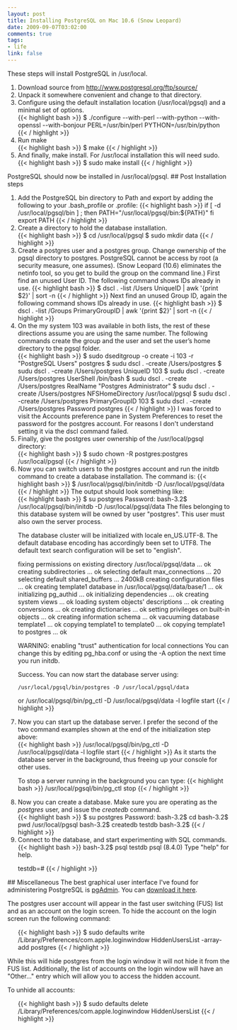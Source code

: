 ```yaml
--- 
layout: post
title: Installing PostgreSQL on Mac 10.6 (Snow Leopard)
date: 2009-09-07T03:02:00
comments: true
tags:
- life
link: false
---
```

These steps will install PostgreSQL in /usr/local.
<ol>
	<li>Download source from <a title="PostgreSQL source" href="http://www.postgresql.org/ftp/source/">http://www.postgresql.org/ftp/source/</a></li>
	<li>Unpack it somewhere convenient and change to that directory.</li>
	<li>Configure using the default installation location (/usr/local/pgsql) and a minimal set of options.</li>
{{< highlight bash  >}}
$ ./configure --with-perl --with-python --with-openssl --with-bonjour PERL=/usr/bin/perl PYTHON=/usr/bin/python
{{< / highlight >}}
	<li>Run make</li>
{{< highlight bash  >}}
$ make
{{< / highlight >}}
	<li>And finally, make install. For /usr/local installation this will need sudo.
{{< highlight bash  >}}
$ sudo make install
{{< / highlight >}}
</li>
</ol>
PostgreSQL should now be installed in /usr/local/pgsql.
## Post Installation steps
<ol>
	<li>Add the PostgreSQL bin directory to Path and export by adding the following to your .bash_profile or .profile:
{{< highlight bash  >}}
if [ -d /usr/local/pgsql/bin ] ; then
     PATH="/usr/local/pgsql/bin:${PATH}"
fi
export PATH
{{< / highlight >}}
</li>
	<li>Create a directory to hold the database installation.</li>
{{< highlight bash  >}}
$ cd /usr/local/pgsql
$ sudo mkdir data
{{< / highlight >}}
	<li>Create a postgres user and a postgres group. Change ownership of the pgsql directory to postgres. PostgreSQL cannot be access by root (a security measure, one assumes). (Snow Leopard (10.6) eliminates the netinfo tool, so you get to build the group on the command line.)
First find an unused User ID. The following command shows IDs already in use.
{{< highlight bash  >}}
$ dscl . -list /Users UniqueID | awk '{print $2}' | sort -n
{{< / highlight >}}
Next find an unused Group ID, again the following command shows IDs already in use.
{{< highlight bash  >}}
$ dscl . -list /Groups PrimaryGroupID | awk '{print $2}' | sort -n
{{< / highlight >}}
</li>
	<li>On the my system 103 was available in both lists, the rest of these directions assume you are using the same number. The following commands create the group and the user and set the user’s home directory to the pgsql folder.</li>
{{< highlight bash  >}}
$ sudo dseditgroup -o create -i 103 -r "PostgreSQL Users" postgres
$ sudu dscl . -create /Users/postgres
$ sudu dscl . -create /Users/postgres UniqueID 103
$ sudu dscl . -create /Users/postgres UserShell /bin/bash
$ sudu dscl . -create /Users/postgres RealName "Postgres Administrator"
$ sudu dscl . -create /Users/postgres NFSHomeDirectory /usr/local/pgsql
$ sudu dscl . -create /Users/postgres PrimaryGroupID 103
$ sudu dscl . -create /Users/postgres Password postgres
{{< / highlight >}}
I was forced to visit the Accounts preference pane in System Preferences to reset the password for the postgres account. For reasons I don't understand setting it via the dscl command failed.
	<li>Finally, give the postgres user ownership of the /usr/local/pgsql directory:</li>
{{< highlight bash  >}}
$ sudo chown -R postgres:postgres /usr/local/pgsql
{{< / highlight >}}
	<li>Now you can switch users to the postgres account and run the initdb command to create a database installation. The command is:
{{< highlight bash  >}}
$ /usr/local/pgsql/bin/initdb -D /usr/local/pgsql/data
{{< / highlight >}}
The output should look something like:</li>
{{< highlight bash  >}}
$ su postgres
Password:
bash-3.2$ /usr/local/pgsql/bin/initdb -D /usr/local/pgsql/data
The files belonging to this database system will be owned by user "postgres".
This user must also own the server process.

The database cluster will be initialized with locale en_US.UTF-8.
The default database encoding has accordingly been set to UTF8.
The default text search configuration will be set to "english".

fixing permissions on existing directory /usr/local/pgsql/data ... ok
creating subdirectories ... ok
selecting default max_connections ... 20
selecting default shared_buffers ... 2400kB
creating configuration files ... ok
creating template1 database in /usr/local/pgsql/data/base/1 ... ok
initializing pg_authid ... ok
initializing dependencies ... ok
creating system views ... ok
loading system objects' descriptions ... ok
creating conversions ... ok
creating dictionaries ... ok
setting privileges on built-in objects ... ok
creating information schema ... ok
vacuuming database template1 ... ok
copying template1 to template0 ... ok
copying template1 to postgres ... ok

WARNING: enabling "trust" authentication for local connections
You can change this by editing pg_hba.conf or using the -A option the
next time you run initdb.

Success. You can now start the database server using:

    /usr/local/pgsql/bin/postgres -D /usr/local/pgsql/data
or
    /usr/local/pgsql/bin/pg_ctl -D /usr/local/pgsql/data -l logfile start
{{< / highlight >}}
	<li>Now you can start up the database server. I prefer the second of the two command examples shown at the end of the initialization step above:</li>
{{< highlight bash  >}}
/usr/local/pgsql/bin/pg_ctl -D /usr/local/pgsql/data -l logfile start
{{< / highlight >}}
As it starts the database server in the background, thus freeing up your console for other uses.

To stop a server running in the background you can type:
{{< highlight bash  >}}
/usr/local/pgsql/bin/pg_ctl stop
{{< / highlight >}}
	<li>Now you can create a database. Make sure you are operating as the *postgres* user, and issue the _createdb_ command.</li>
{{< highlight bash  >}}
$ su postgres
Password:
bash-3.2$ cd
bash-3.2$ pwd
/usr/local/pgsql
bash-3.2$ createdb testdb
bash-3.2$
{{< / highlight >}}
	<li>Connect to the database, and start experimenting with SQL commands.</li>
{{< highlight bash  >}}
bash-3.2$ psql testdb
psql (8.4.0)
Type "help" for help.

testdb=#
{{< / highlight >}}
</ol>
## Miscellaneous
The best graphical user interface I've found for administering PostgreSQL is <a title="pgAdmin" href="http://www.pgadmin.org/" target="_blank">pgAdmin</a>. You can <a title="pgAdmin download" href="http://www.pgadmin.org/download/macosx.php" target="_blank">download it here</a>.

The postgres user account will appear in the fast user switching (FUS) list and as an account on the login screen. To hide the account on the login screen run the following command:
<ol>
{{< highlight bash  >}}
$ sudo defaults write /Library/Preferences/com.apple.loginwindow HiddenUsersList -array-add postgres
{{< / highlight >}}
</ol>
While this will hide postgres from the login window it will not hide it from the FUS list. Additionally, the list of accounts on the login window will have an "Other..." entry which will allow you to access the hidden account.

To unhide all accounts:
<ol>
{{< highlight bash  >}}
$ sudo defaults delete /Library/Preferences/com.apple.loginwindow HiddenUsersList
{{< / highlight >}}
</ol>
